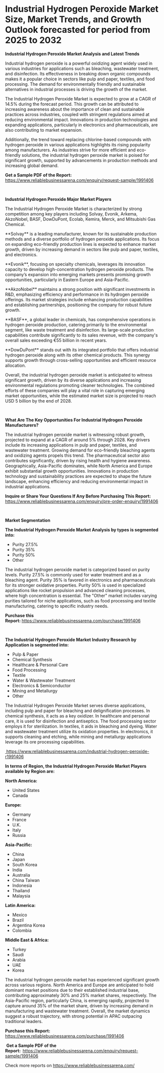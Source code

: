 <p><h1>Industrial Hydrogen Peroxide Market Size, Market Trends, and Growth Outlook forecasted for period from 2025 to 2032</h1></p><p><strong>Industrial Hydrogen Peroxide Market Analysis and Latest Trends</strong></p>
<p><p>Industrial hydrogen peroxide is a powerful oxidizing agent widely used in various industries for applications such as bleaching, wastewater treatment, and disinfection. Its effectiveness in breaking down organic compounds makes it a popular choice in sectors like pulp and paper, textiles, and food processing. The demand for environmentally friendly and sustainable alternatives in industrial processes is driving the growth of the market.</p><p>The Industrial Hydrogen Peroxide Market is expected to grow at a CAGR of 14.5% during the forecast period. This growth can be attributed to increasing awareness about the importance of clean and sustainable practices across industries, coupled with stringent regulations aimed at reducing environmental impact. Innovations in production technologies and expanding applications, particularly in electronics and pharmaceuticals, are also contributing to market expansion.</p><p>Additionally, the trend toward replacing chlorine-based compounds with hydrogen peroxide in various applications highlights its rising popularity among manufacturers. As industries strive for more efficient and eco-friendly solutions, the industrial hydrogen peroxide market is poised for significant growth, supported by advancements in production methods and increasing global demand.</p></p>
<p><strong>Get a Sample PDF of the Report:&nbsp;</strong> <a href="https://www.reliablebusinessarena.com/enquiry/request-sample/1991406?utm_campaign=2982&utm_medium=2&utm_source=Github&utm_content=ia&utm_term=31032025&utm_id=industrial-hydrogen-peroxide">https://www.reliablebusinessarena.com/enquiry/request-sample/1991406</a></p>
<p>&nbsp;</p>
<p><strong>Industrial Hydrogen Peroxide Major Market Players</strong></p>
<p><p>The Industrial Hydrogen Peroxide Market is characterized by strong competition among key players including Solvay, Evonik, Arkema, AkzoNobel, BASF, DowDuPont, Ecolab, Kemira, Merck, and Mitsubishi Gas Chemical. </p><p>**Solvay** is a leading manufacturer, known for its sustainable production methods and a diverse portfolio of hydrogen peroxide applications. Its focus on expanding eco-friendly production lines is expected to enhance market growth, driven by increasing demand in sectors like pulp and paper, textiles, and electronics. </p><p>**Evonik**, focusing on specialty chemicals, leverages its innovation capacity to develop high-concentration hydrogen peroxide products. The company’s expansion into emerging markets presents promising growth opportunities, particularly in Eastern Europe and Asia-Pacific. </p><p>**AkzoNobel** maintains a strong position with significant investments in R&D, emphasizing efficiency and performance in its hydrogen peroxide offerings. Its market strategies include enhancing production capabilities and establishing partnerships, positioning the company for robust future growth.</p><p>**BASF**, a global leader in chemicals, has comprehensive operations in hydrogen peroxide production, catering primarily to the environmental segment, like waste treatment and disinfection. Its large-scale production capabilities contribute significantly to its sales revenue, with the company's overall sales exceeding €55 billion in recent years.</p><p>**DowDuPont** stands out with its integrated portfolio that offers industrial hydrogen peroxide along with its other chemical products. This synergy supports growth through cross-selling opportunities and efficient resource allocation.</p><p>Overall, the industrial hydrogen peroxide market is anticipated to witness significant growth, driven by its diverse applications and increasing environmental regulations promoting cleaner technologies. The combined efforts of these companies will play a vital role in capturing emerging market opportunities, while the estimated market size is projected to reach USD 5 billion by the end of 2028.</p></p>
<p>&nbsp;</p>
<p><strong>What Are The Key Opportunities For Industrial Hydrogen Peroxide Manufacturers?</strong></p>
<p><p>The industrial hydrogen peroxide market is witnessing robust growth, projected to expand at a CAGR of around 5% through 2028. Key drivers include its increasing applications in pulp and paper, textiles, and wastewater treatment. Growing demand for eco-friendly bleaching agents and oxidizing agents propels this trend. The pharmaceutical sector also contributes significantly, driven by rising health and hygiene awareness. Geographically, Asia-Pacific dominates, while North America and Europe exhibit substantial growth opportunities. Innovations in production technology and sustainability practices are expected to shape the future landscape, enhancing efficiency and reducing environmental impact in industrial applications.</p></p>
<p><strong>Inquire or Share Your Questions If Any Before Purchasing This Report:</strong> <a href="https://www.reliablebusinessarena.com/enquiry/pre-order-enquiry/1991406?utm_campaign=2982&utm_medium=2&utm_source=Github&utm_content=ia&utm_term=31032025&utm_id=industrial-hydrogen-peroxide">https://www.reliablebusinessarena.com/enquiry/pre-order-enquiry/1991406</a></p>
<p>&nbsp;</p>
<p><strong>Market Segmentation</strong></p>
<p><strong>The Industrial Hydrogen Peroxide Market Analysis by types is segmented into:</strong></p>
<p><ul><li>Purity 27.5%</li><li>Purity 35%</li><li>Purity 50%</li><li>Other</li></ul></p>
<p><p>The industrial hydrogen peroxide market is categorized based on purity levels. Purity 27.5% is commonly used for water treatment and as a bleaching agent. Purity 35% is favored in electronics and pharmaceuticals for its stronger oxidative properties. Purity 50% is used in specialized applications like rocket propulsion and advanced cleaning processes, where high concentration is essential. The "Other" market includes varying purities tailored for niche applications, such as food processing and textile manufacturing, catering to specific industry needs.</p></p>
<p><strong>Purchase this Report:&nbsp;</strong><a href="https://www.reliablebusinessarena.com/purchase/1991406?utm_campaign=2982&utm_medium=2&utm_source=Github&utm_content=ia&utm_term=31032025&utm_id=industrial-hydrogen-peroxide">https://www.reliablebusinessarena.com/purchase/1991406</a></p>
<p>&nbsp;</p>
<p><strong>The Industrial Hydrogen Peroxide Market Industry Research by Application is segmented into:</strong></p>
<p><ul><li>Pulp & Paper</li><li>Chemical Synthesis</li><li>Healthcare & Personal Care</li><li>Food Processing</li><li>Textile</li><li>Water & Wastewater Treatment</li><li>Electronics & Semiconductor</li><li>Mining and Metallurgy</li><li>Other</li></ul></p>
<p><p>The Industrial Hydrogen Peroxide Market serves diverse applications, including pulp and paper for bleaching and delignification processes. In chemical synthesis, it acts as a key oxidizer. In healthcare and personal care, it is used for disinfection and antiseptics. The food processing sector employs it for sterilization. In textiles, it aids in bleaching and dyeing. Water and wastewater treatment utilize its oxidation properties. In electronics, it supports cleaning and etching, while mining and metallurgy applications leverage its ore processing capabilities.</p></p>
<p><a href="https://www.reliablebusinessarena.com/industrial-hydrogen-peroxide-r1991406?utm_campaign=2982&utm_medium=2&utm_source=Github&utm_content=ia&utm_term=31032025&utm_id=industrial-hydrogen-peroxide">&nbsp;https://www.reliablebusinessarena.com/industrial-hydrogen-peroxide-r1991406</a></p>
<p><strong>In terms of Region, the Industrial Hydrogen Peroxide Market Players available by Region are:</strong></p>
<p>
    <p> <strong> North America: </strong>
        <ul>
            <li>United States</li>
            <li>Canada</li>
        </ul>
        </p> 
    <p> <strong> Europe: </strong>
        <ul>
            <li>Germany</li>
            <li>France</li>
            <li>U.K.</li>
            <li>Italy</li>
            <li>Russia</li>
        </ul>
        </p> 
    <p> <strong> Asia-Pacific: </strong>
        <ul>
            <li>China</li>
            <li>Japan</li>
            <li>South Korea</li>
            <li>India</li>
            <li>Australia</li>
            <li>China Taiwan</li>
            <li>Indonesia</li>
            <li>Thailand</li>
            <li>Malaysia</li>
        </ul>
        </p> 
    <p> <strong> Latin America: </strong>
        <ul>
            <li>Mexico</li>
            <li>Brazil</li>
            <li>Argentina Korea</li>
            <li>Colombia</li>
        </ul>
        </p> 
    <p> <strong> Middle East & Africa: </strong>
        <ul>
            <li>Turkey</li>
            <li>Saudi</li>
            <li>Arabia</li>
            <li>UAE</li>
            <li>Korea</li>
        </ul>
    </p>
    </p>
<p><p>The industrial hydrogen peroxide market has experienced significant growth across various regions. North America and Europe are anticipated to hold dominant market positions due to their established industrial base, contributing approximately 30% and 25% market shares, respectively. The Asia-Pacific region, particularly China, is emerging rapidly, projected to capture around 35% of the market share, driven by increasing demand in manufacturing and wastewater treatment. Overall, the market dynamics suggest a robust trajectory, with strong potential in APAC outpacing traditional leaders.</p></p>
<p><strong>Purchase this Report: </strong><a href="https://www.reliablebusinessarena.com/purchase/1991406?utm_campaign=2982&utm_medium=2&utm_source=Github&utm_content=ia&utm_term=31032025&utm_id=industrial-hydrogen-peroxide">https://www.reliablebusinessarena.com/purchase/1991406</a></p>
<p>&nbsp;<strong>Get a Sample PDF of the Report:&nbsp;&nbsp;</strong><a href="https://www.reliablebusinessarena.com/enquiry/request-sample/1991406?utm_campaign=2982&utm_medium=2&utm_source=Github&utm_content=ia&utm_term=31032025&utm_id=industrial-hydrogen-peroxide">https://www.reliablebusinessarena.com/enquiry/request-sample/1991406</a></p>
<p><strong></strong></p>
<p>Check more reports on <a href="https://www.reliablebusinessarena.com/?utm_campaign=2982&utm_medium=2&utm_source=Github&utm_content=ia&utm_term=31032025&utm_id=industrial-hydrogen-peroxide">https://www.reliablebusinessarena.com/</a></p>